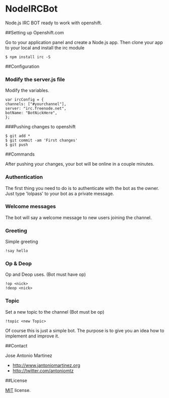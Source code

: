  NodeIRCBot
==========

Node.js IRC BOT ready to work with openshift.

##Setting up Openshift.com

Go to your application panel and create a Node.js app. Then clone your app to your local and install
the irc module
	
	$ npm install irc -S


##Configuration

### Modify the server.js file

Modify the variables. 

	var ircConfig = {
	channels: ["#yourchannel"],
	server: "irc.freenode.net",
	botName: "BotNickHere",	
	};
	
###Pushing changes to openshift

	$ git add *
	$ git commit -am 'First changes'
	$ git push 
	
##Commands

After pushing your changes, your bot will be online in a couple minutes.

### Authentication
The first thing you need to do is to authenticate with the bot as the owner. Just type 'lolpass' to your bot as a private message.

### Welcome messages
The bot will say a welcome message to new users joining the channel.

### Greeting
Simple greeting

	!say hello	

### Op & Deop
Op and Deop uses. (Bot must have op)

	!op <nick>
	!deop <nick>

### Topic
Set a new topic to the channel (Bot must be op)

	!topic <new Topic>
	
Of course this is just a simple bot. The purpose is to give you an idea how to implement and improve it.
	
##Contact

Jose Antonio Martinez
	
- http://www.jantoniomartinez.org
- http://twitter.com/antoniomtz

##License

[MIT](http://opensource.org/licenses/MIT) license.



	
	



	

